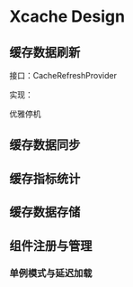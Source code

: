 # Xcache Design

## 缓存数据刷新

接口：CacheRefreshProvider

实现：

优雅停机


## 缓存数据同步


## 缓存指标统计


## 缓存数据存储



## 组件注册与管理
### 单例模式与延迟加载
